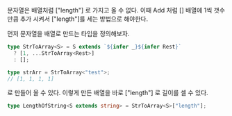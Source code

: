 문자열은 배열처럼 ["length"] 로 가지고 올 수 없다.
이때 Add 처럼 [] 배열에 1씩 갯수 만큼 추가 시켜서 ["length"]를 세는 방법으로 해야한다.

먼저 문자열을 배열로 만드는 타입을 정의해보자.

```typescript
type StrToArray<S> = S extends `${infer _}${infer Rest}`
  ? [1, ...StrToArray<Rest>]
  : [];

type strArr = StrToArray<"test">;
// [1, 1, 1, 1]
```

로 만들어 올 수 있다.
이렇게 만든 배열을 바로 ["length"] 로 길이를 셀 수 있다.

```typescript
type LengthOfString<S extends string> = StrToArray<S>["length"];
```
